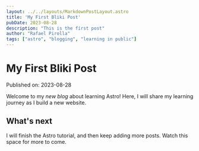 ```yaml
---
layout: ../../layouts/MarkdownPostLayout.astro
title: 'My First Bliki Post'
pubDate: 2023-08-28
description: "This is the first post"
author: "Rafael Pirolla"
tags: ["astro", "blogging", "learning in public"]
---
```


# My First Bliki Post

Published on: 2023-08-28

Welcome to my _new blog_ about learning Astro! Here, I will share my learning journey as I build a new website.

## What's next

I will finish the Astro tutorial, and then keep adding more posts. Watch this space for more to come.

